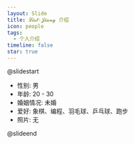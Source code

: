 ```yaml
---
layout: Slide
title: 𝓛𝓲𝓼𝓽·𝓙𝓲𝓪𝓷𝓰 介绍
icon: people
tags:
  - 个人介绍
timeline: false
star: true
---
```


@slidestart

- 性别: 男
- 年龄: 20 - 30
- 婚姻情况: 未婚
- 爱好: 象棋、编程、羽毛球、乒乓球、跑步
- 照片: 无

@slideend
